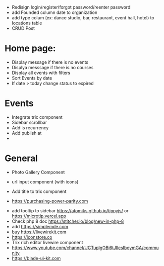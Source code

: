 - Redisign login/register/forgot password/reenter password
- add Founded column date to organization
- add type colum (ex: dance studio, bar, restaurant, event hall, hotel) to locations table
- CRUD Post

# Home page: 
- Display message if there is no events
- Displya messsage if there is no courses
- Display all events with filters
- Sort Events by date
- If date > today change status to expired 


# Events 
* Integrate trix component
* Sidebar scrollbar
* Add is recurrency
* Add publish at
*

# General

* Photo Gallery Component
* url input component (with icons)
* Add title to trix component

* https://purchasing-power-parity.com


- add tooltip to sidebar https://atomiks.github.io/tippyjs/ or https://microtip.vercel.app
- Check php 8 doc https://stitcher.io/blog/new-in-php-8
- add https://simplemde.com
- buy https://livewirekit.com
- https://iconstore.co
- Trix rich editor livewire component
- https://www.youtube.com/channel/UCTuplgOBi6tJIlesIboymGA/community
- https://blade-ui-kit.com



